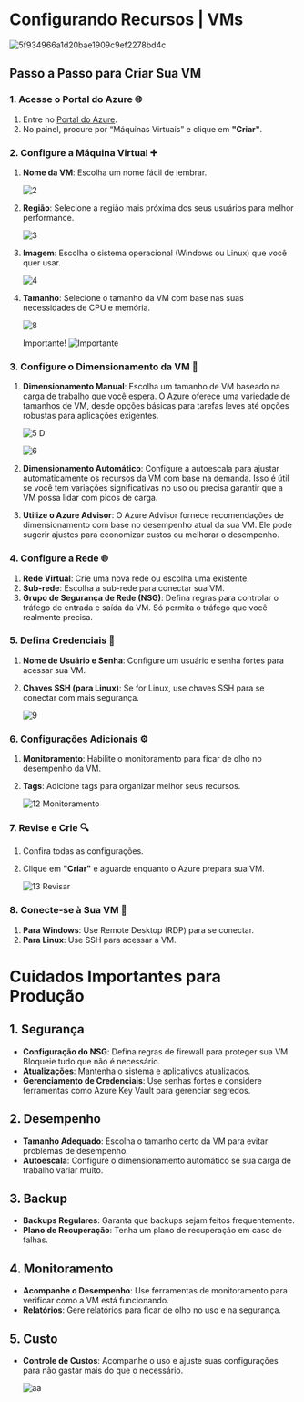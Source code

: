 # Configurando Recursos | VMs

![5f934966a1d20bae1909c9ef2278bd4c](https://github.com/user-attachments/assets/dcc06fd0-ceb3-402d-9f07-31a06329bbb3)

## Passo a Passo para Criar Sua VM

### 1. Acesse o Portal do Azure 🌐

1. Entre no [Portal do Azure](https://portal.azure.com).
2. No painel, procure por “Máquinas Virtuais” e clique em **"Criar"**. 


### 2. Configure a Máquina Virtual ➕

1. **Nome da VM**: Escolha um nome fácil de lembrar.

   ![2](https://github.com/user-attachments/assets/2d30f6bd-ed9f-42a2-8d81-c5f3a98b0d48)

3. **Região**: Selecione a região mais próxima dos seus usuários para melhor performance.

   ![3](https://github.com/user-attachments/assets/7753a722-46b0-46bc-87b6-612a907efcaf)

5. **Imagem**: Escolha o sistema operacional (Windows ou Linux) que você quer usar.

   ![4](https://github.com/user-attachments/assets/cd7963d9-03d7-40b5-b0f9-4e6cf6800f40)

7. **Tamanho**: Selecione o tamanho da VM com base nas suas necessidades de CPU e memória.
   
   ![8](https://github.com/user-attachments/assets/2fac5ad0-3cee-4e84-8839-2e2b27381126)

   Importante!
   ![Importante](https://github.com/user-attachments/assets/a75f4971-63b3-456c-844d-b9eb78a27b40)

### 3. Configure o Dimensionamento da VM 📏

1. **Dimensionamento Manual**: Escolha um tamanho de VM baseado na carga de trabalho que você espera. O Azure oferece uma variedade de tamanhos de VM, desde opções básicas para tarefas leves até opções robustas para aplicações exigentes. 

   ![5 D](https://github.com/user-attachments/assets/b7529669-1546-4a45-89b6-dd40d4f6a833)

   ![6](https://github.com/user-attachments/assets/e053e210-c33b-4972-8f28-98b4506a8448)

3. **Dimensionamento Automático**: Configure a autoescala para ajustar automaticamente os recursos da VM com base na demanda. Isso é útil se você tem variações significativas no uso ou precisa garantir que a VM possa lidar com picos de carga. 
  
4. **Utilize o Azure Advisor**: O Azure Advisor fornece recomendações de dimensionamento com base no desempenho atual da sua VM. Ele pode sugerir ajustes para economizar custos ou melhorar o desempenho. 

### 4. Configure a Rede 🌐

1. **Rede Virtual**: Crie uma nova rede ou escolha uma existente.
3. **Sub-rede**: Escolha a sub-rede para conectar sua VM.
4. **Grupo de Segurança de Rede (NSG)**: Defina regras para controlar o tráfego de entrada e saída da VM. Só permita o tráfego que você realmente precisa.

### 5. Defina Credenciais 🔑

1. **Nome de Usuário e Senha**: Configure um usuário e senha fortes para acessar sua VM.
2. **Chaves SSH (para Linux)**: Se for Linux, use chaves SSH para se conectar com mais segurança.
    
   ![9](https://github.com/user-attachments/assets/fcc5cad0-0bbc-4970-bbee-af8bbcc022b3)

### 6. Configurações Adicionais ⚙️

1. **Monitoramento**: Habilite o monitoramento para ficar de olho no desempenho da VM.
2. **Tags**: Adicione tags para organizar melhor seus recursos.
   
   ![12 Monitoramento](https://github.com/user-attachments/assets/6cc0de46-79ff-455d-82e7-cc6c5610a071)

### 7. Revise e Crie 🔍

1. Confira todas as configurações.
2. Clique em **"Criar"** e aguarde enquanto o Azure prepara sua VM.
   
   ![13 Revisar](https://github.com/user-attachments/assets/ba2acd64-bbbb-4f04-af56-fb29b80e67de)

### 8. Conecte-se à Sua VM 🌟

1. **Para Windows**: Use Remote Desktop (RDP) para se conectar.
2. **Para Linux**: Use SSH para acessar a VM.

# Cuidados Importantes para Produção

## 1. **Segurança**

- **Configuração do NSG**: Defina regras de firewall para proteger sua VM. Bloqueie tudo que não é necessário.
- **Atualizações**: Mantenha o sistema e aplicativos atualizados.
- **Gerenciamento de Credenciais**: Use senhas fortes e considere ferramentas como Azure Key Vault para gerenciar segredos.

## 2. **Desempenho**

- **Tamanho Adequado**: Escolha o tamanho certo da VM para evitar problemas de desempenho.
- **Autoescala**: Configure o dimensionamento automático se sua carga de trabalho variar muito.

## 3. **Backup**

- **Backups Regulares**: Garanta que backups sejam feitos frequentemente.
- **Plano de Recuperação**: Tenha um plano de recuperação em caso de falhas.

## 4. **Monitoramento**

- **Acompanhe o Desempenho**: Use ferramentas de monitoramento para verificar como a VM está funcionando.
- **Relatórios**: Gere relatórios para ficar de olho no uso e na segurança.

## 5. **Custo**

- **Controle de Custos**: Acompanhe o uso e ajuste suas configurações para não gastar mais do que o necessário.

  ![aa](https://github.com/user-attachments/assets/1063db34-76fd-4fb6-90e8-2007105aaa02)
